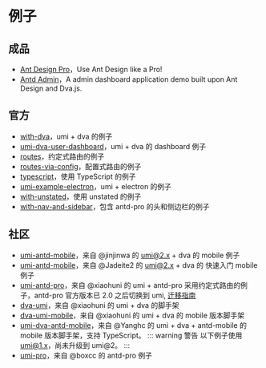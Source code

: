 # 例子

## 成品

* [Ant Design Pro](https://github.com/ant-design/ant-design-pro)，Use Ant Design like a Pro! 
* [Antd Admin](https://github.com/zuiidea/antd-admin)，A admin dashboard application demo built upon Ant Design and Dva.js.

## 官方

* [with-dva](https://github.com/umijs/umi-examples/tree/master/with-dva)，umi + dva 的例子
* [umi-dva-user-dashboard](https://github.com/umijs/umi-dva-user-dashboard)，umi + dva 的 dashboard 例子
* [routes](https://github.com/umijs/umi-examples/tree/master/routes)，约定式路由的例子
* [routes-via-config](https://github.com/umijs/umi-examples/blob/master/routes-via-config)，配置式路由的例子
* [typescript](https://github.com/umijs/umi-examples/blob/master/typescript)，使用 TypeScript 的例子
* [umi-example-electron](https://github.com/umijs/umi-example-electron)，umi + electron 的例子
* [with-unstated](https://github.com/umijs/umi-examples/tree/master/with-unstated)，使用 unstated 的例子
* [with-nav-and-sidebar](https://github.com/umijs/umi-examples/tree/master/with-nav-and-sidebar)，包含 antd-pro 的头和侧边栏的例子

## 社区

* [umi-antd-mobile](https://github.com/jinjinwa/umi-antd-mobile)，来自 @jinjinwa 的 umi@2.x + dva 的 mobile 例子
* [umi-antd-mobile](https://github.com/Jadeite2/umi-antd-mobile)，来自 @Jadeite2 的 umi@2.x + dva 的 快速入门 mobile 例子
* [umi-antd-pro](https://github.com/xiaohuoni/umi-antd-pro)，来自 @xiaohuni 的 umi + antd-pro 采用约定式路由的例子，antd-pro 官方版本已 2.0 之后切换到 umi, [迁移指南](https://pro.ant.design/docs/upgrade-v2-cn)
* [dva-umi](https://github.com/xiaohuoni/dva-umi)，来自 @xiaohuni 的 umi + dva 的脚手架
* [dva-umi-mobile](https://github.com/xiaohuoni/dva-umi-mobile)，来自 @xiaohuni 的 umi + dva 的 mobile 版本脚手架
* [umi-dva-antd-mobile](https://github.com/hqwlkj/umi-dva-antd-mobile)，来自 @Yanghc 的 umi + dva + antd-mobile 的 mobile 版本脚手架，支持 TypeScript。
::: warning 警告
以下例子使用 umi@1.x，尚未升级到 umi@2。
:::
* [umi-pro](https://github.com/boxcc/umi-pro)，来自 @boxcc 的 antd-pro 例子

